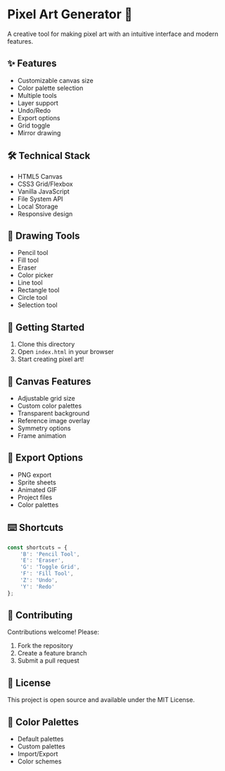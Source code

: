# Pixel Art Generator 🎨

A creative tool for making pixel art with an intuitive interface and modern features.

## ✨ Features

- Customizable canvas size
- Color palette selection
- Multiple tools
- Layer support
- Undo/Redo
- Export options
- Grid toggle
- Mirror drawing

## 🛠️ Technical Stack

- HTML5 Canvas
- CSS3 Grid/Flexbox
- Vanilla JavaScript
- File System API
- Local Storage
- Responsive design

## 🎨 Drawing Tools

- Pencil tool
- Fill tool
- Eraser
- Color picker
- Line tool
- Rectangle tool
- Circle tool
- Selection tool

## 🚀 Getting Started

1. Clone this directory
2. Open `index.html` in your browser
3. Start creating pixel art!

## 🎯 Canvas Features

- Adjustable grid size
- Custom color palettes
- Transparent background
- Reference image overlay
- Symmetry options
- Frame animation

## 💾 Export Options

- PNG export
- Sprite sheets
- Animated GIF
- Project files
- Color palettes

## ⌨️ Shortcuts

```javascript
const shortcuts = {
    'B': 'Pencil Tool',
    'E': 'Eraser',
    'G': 'Toggle Grid',
    'F': 'Fill Tool',
    'Z': 'Undo',
    'Y': 'Redo'
};
```

## 🤝 Contributing

Contributions welcome! Please:
1. Fork the repository
2. Create a feature branch
3. Submit a pull request

## 📝 License

This project is open source and available under the MIT License.

## 🎨 Color Palettes

- Default palettes
- Custom palettes
- Import/Export
- Color schemes
